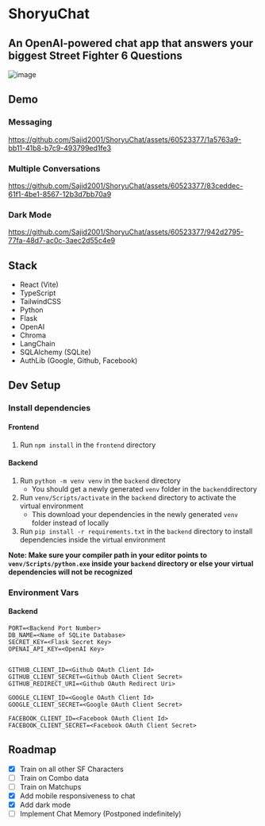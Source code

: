# ShoryuChat
## An OpenAI-powered chat app that answers your biggest Street Fighter 6 Questions
![image](https://github.com/Sajid2001/ShoryuChat/assets/60523377/d83e0c7c-e8b2-46a2-893f-2c677ecfe65d)

## Demo

### Messaging
https://github.com/Sajid2001/ShoryuChat/assets/60523377/1a5763a9-bb11-41b8-b7c9-493799ed1fe3

### Multiple Conversations
https://github.com/Sajid2001/ShoryuChat/assets/60523377/83ceddec-61f1-4be1-8567-12b3d7bb70a9

### Dark Mode
https://github.com/Sajid2001/ShoryuChat/assets/60523377/942d2795-77fa-48d7-ac0c-3aec2d55c4e9

## Stack
- React (Vite)
- TypeScript
- TailwindCSS
- Python
- Flask
- OpenAI
- Chroma
- LangChain
- SQLAlchemy (SQLite)
- AuthLib (Google, Github, Facebook)

## Dev Setup

### Install dependencies

#### Frontend
1. Run `npm install` in the `frontend` directory
#### Backend
1. Run `python -m venv venv` in the `backend` directory
    - You should get a newly generated `venv` folder in the `backend`directory
2. Run `venv/Scripts/activate` in the `backend` directory to activate the virtual environment
    - This download your dependencies in the newly generated `venv` folder instead of locally
3. Run `pip install -r requirements.txt` in the `backend` directory to install dependencies inside the virtual environment

**Note: Make sure your compiler path in your editor points to `venv/Scripts/python.exe` inside your `backend` directory or else your virtual dependencies will not be recognized**

### Environment Vars

#### Backend
```
PORT=<Backend Port Number>
DB_NAME=<Name of SQLite Database>
SECRET_KEY=<Flask Secret Key>
OPENAI_API_KEY=<OpenAI Key>


GITHUB_CLIENT_ID=<Github OAuth Client Id>
GITHUB_CLIENT_SECRET=<Github OAuth Client Secret>
GITHUB_REDIRECT_URI=<Github OAuth Redirect Uri>

GOOGLE_CLIENT_ID=<Google OAuth Client Id>
GOOGLE_CLIENT_SECRET=<Google OAuth Client Secret>

FACEBOOK_CLIENT_ID=<Facebook OAuth Client Id>
FACEBOOK_CLIENT_SECRET=<Facebook OAuth Client Secret>
```

## Roadmap
- [x] Train on all other SF Characters
- [ ] Train on Combo data
- [ ] Train on Matchups
- [x] Add mobile responsiveness to chat
- [x] Add dark mode
- [ ] Implement Chat Memory (Postponed indefinitely)
